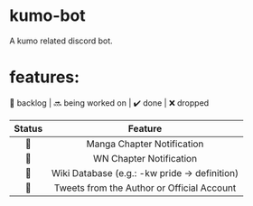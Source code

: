 # kumo-bot

A kumo related discord bot.

# features:
:notebook: backlog |
:soon: being worked on |
:heavy_check_mark: done |
:x: dropped 

| Status        | Feature       |
|:-------------:|:-------------:|
|:notebook:|Manga Chapter Notification|
|:notebook:|WN Chapter Notification|
|:notebook:|Wiki Database (e.g.: -kw pride -> definition)|
|:notebook:|Tweets from the Author or Official Account|
